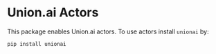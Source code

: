 # Union.ai Actors

This package enables Union.ai actors. To use actors install `unionai` by:

```bash
pip install unionai
```
